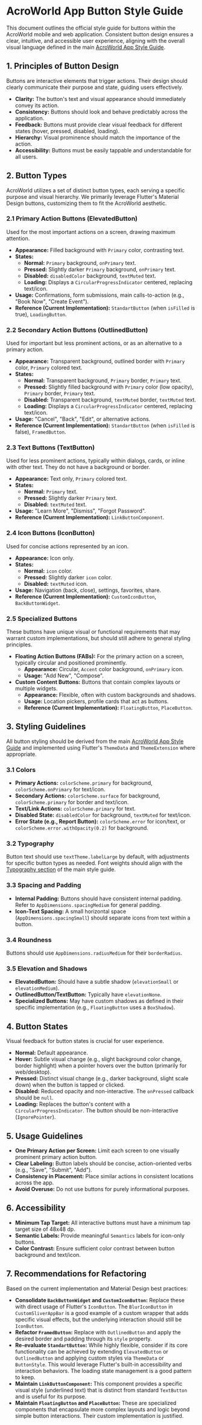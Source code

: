 # AcroWorld App Button Style Guide

This document outlines the official style guide for buttons within the AcroWorld mobile and web application. Consistent button design ensures a clear, intuitive, and accessible user experience, aligning with the overall visual language defined in the main [AcroWorld App Style Guide](Style-Guide.md).

## 1. Principles of Button Design

Buttons are interactive elements that trigger actions. Their design should clearly communicate their purpose and state, guiding users effectively.

*   **Clarity:** The button's text and visual appearance should immediately convey its action.
*   **Consistency:** Buttons should look and behave predictably across the application.
*   **Feedback:** Buttons must provide clear visual feedback for different states (hover, pressed, disabled, loading).
*   **Hierarchy:** Visual prominence should match the importance of the action.
*   **Accessibility:** Buttons must be easily tappable and understandable for all users.

## 2. Button Types

AcroWorld utilizes a set of distinct button types, each serving a specific purpose and visual hierarchy. We primarily leverage Flutter's Material Design buttons, customizing them to fit the AcroWorld aesthetic.

### 2.1 Primary Action Buttons (ElevatedButton)

Used for the most important actions on a screen, drawing maximum attention.

*   **Appearance:** Filled background with `Primary` color, contrasting text.
*   **States:**
    *   **Normal:** `Primary` background, `onPrimary` text.
    *   **Pressed:** Slightly darker `Primary` background, `onPrimary` text.
    *   **Disabled:** `disabledColor` background, `textMuted` text.
    *   **Loading:** Displays a `CircularProgressIndicator` centered, replacing text/icon.
*   **Usage:** Confirmations, form submissions, main calls-to-action (e.g., "Book Now", "Create Event").
*   **Reference (Current Implementation):** `StandartButton` (when `isFilled` is true), `LoadingButton`.

### 2.2 Secondary Action Buttons (OutlinedButton)

Used for important but less prominent actions, or as an alternative to a primary action.

*   **Appearance:** Transparent background, outlined border with `Primary` color, `Primary` colored text.
*   **States:**
    *   **Normal:** Transparent background, `Primary` border, `Primary` text.
    *   **Pressed:** Slightly filled background with `Primary` color (low opacity), `Primary` border, `Primary` text.
    *   **Disabled:** Transparent background, `textMuted` border, `textMuted` text.
    *   **Loading:** Displays a `CircularProgressIndicator` centered, replacing text/icon.
*   **Usage:** "Cancel", "Back", "Edit", or alternative actions.
*   **Reference (Current Implementation):** `StandartButton` (when `isFilled` is false), `FramedButton`.

### 2.3 Text Buttons (TextButton)

Used for less prominent actions, typically within dialogs, cards, or inline with other text. They do not have a background or border.

*   **Appearance:** Text only, `Primary` colored text.
*   **States:**
    *   **Normal:** `Primary` text.
    *   **Pressed:** Slightly darker `Primary` text.
    *   **Disabled:** `textMuted` text.
*   **Usage:** "Learn More", "Dismiss", "Forgot Password".
*   **Reference (Current Implementation):** `LinkButtonComponent`.

### 2.4 Icon Buttons (IconButton)

Used for concise actions represented by an icon.

*   **Appearance:** Icon only.
*   **States:**
    *   **Normal:** `icon` color.
    *   **Pressed:** Slightly darker `icon` color.
    *   **Disabled:** `textMuted` icon.
*   **Usage:** Navigation (back, close), settings, favorites, share.
*   **Reference (Current Implementation):** `CustomIconButton`, `BackButtonWidget`.

### 2.5 Specialized Buttons

These buttons have unique visual or functional requirements that may warrant custom implementations, but should still adhere to general styling principles.

*   **Floating Action Buttons (FABs):** For the primary action on a screen, typically circular and positioned prominently.
    *   **Appearance:** Circular, `Accent` color background, `onPrimary` icon.
    *   **Usage:** "Add New", "Compose".
*   **Custom Content Buttons:** Buttons that contain complex layouts or multiple widgets.
    *   **Appearance:** Flexible, often with custom backgrounds and shadows.
    *   **Usage:** Location pickers, profile cards that act as buttons.
    *   **Reference (Current Implementation):** `FloatingButton`, `PlaceButton`.

## 3. Styling Guidelines

All button styling should be derived from the main [AcroWorld App Style Guide](Style-Guide.md) and implemented using Flutter's `ThemeData` and `ThemeExtension` where appropriate.

### 3.1 Colors

*   **Primary Actions:** `colorScheme.primary` for background, `colorScheme.onPrimary` for text/icon.
*   **Secondary Actions:** `colorScheme.surface` for background, `colorScheme.primary` for border and text/icon.
*   **Text/Link Actions:** `colorScheme.primary` for text.
*   **Disabled State:** `disabledColor` for background, `textMuted` for text/icon.
*   **Error State (e.g., Report Button):** `colorScheme.error` for icon/text, or `colorScheme.error.withOpacity(0.2)` for background.

### 3.2 Typography

Button text should use `textTheme.labelLarge` by default, with adjustments for specific button types as needed. Font weights should align with the [Typography section](Style-Guide.md#2-typography) of the main style guide.

### 3.3 Spacing and Padding

*   **Internal Padding:** Buttons should have consistent internal padding. Refer to `AppDimensions.spacingMedium` for general padding.
*   **Icon-Text Spacing:** A small horizontal space (`AppDimensions.spacingSmall`) should separate icons from text within a button.

### 3.4 Roundness

Buttons should use `AppDimensions.radiusMedium` for their `borderRadius`.

### 3.5 Elevation and Shadows

*   **ElevatedButton:** Should have a subtle shadow (`elevationSmall` or `elevationMedium`).
*   **OutlinedButton/TextButton:** Typically have `elevationNone`.
*   **Specialized Buttons:** May have custom shadows as defined in their specific implementation (e.g., `FloatingButton` uses a `BoxShadow`).

## 4. Button States

Visual feedback for button states is crucial for user experience.

*   **Normal:** Default appearance.
*   **Hover:** Subtle visual change (e.g., slight background color change, border highlight) when a pointer hovers over the button (primarily for web/desktop).
*   **Pressed:** Distinct visual change (e.g., darker background, slight scale down) when the button is tapped or clicked.
*   **Disabled:** Reduced opacity and non-interactive. The `onPressed` callback should be `null`.
*   **Loading:** Replaces the button's content with a `CircularProgressIndicator`. The button should be non-interactive (`IgnorePointer`).

## 5. Usage Guidelines

*   **One Primary Action per Screen:** Limit each screen to one visually prominent primary action button.
*   **Clear Labeling:** Button labels should be concise, action-oriented verbs (e.g., "Save", "Submit", "Add").
*   **Consistency in Placement:** Place similar actions in consistent locations across the app.
*   **Avoid Overuse:** Do not use buttons for purely informational purposes.

## 6. Accessibility

*   **Minimum Tap Target:** All interactive buttons must have a minimum tap target size of 48x48 dp.
*   **Semantic Labels:** Provide meaningful `Semantics` labels for icon-only buttons.
*   **Color Contrast:** Ensure sufficient color contrast between button background and text/icon.

## 7. Recommendations for Refactoring

Based on the current implementation and Material Design best practices:

*   **Consolidate `BackButtonWidget` and `CustomIconButton`:** Replace these with direct usage of Flutter's `IconButton`. The `BlurIconButton` in `CustomSliverAppBar` is a good example of a custom wrapper that adds specific visual effects, but the underlying interaction should still be `IconButton`.
*   **Refactor `FramedButton`:** Replace with `OutlinedButton` and apply the desired border and padding through its `style` property.
*   **Re-evaluate `StandartButton`:** While highly flexible, consider if its core functionality can be achieved by extending `ElevatedButton` or `OutlinedButton` and applying custom styles via `ThemeData` or `ButtonStyle`. This would leverage Flutter's built-in accessibility and interaction behaviors. The loading state management is a good pattern to keep.
*   **Maintain `LinkButtonComponent`:** This component provides a specific visual style (underlined text) that is distinct from standard `TextButton` and is useful for its purpose.
*   **Maintain `FloatingButton` and `PlaceButton`:** These are specialized components that encapsulate more complex layouts and logic beyond simple button interactions. Their custom implementation is justified.

